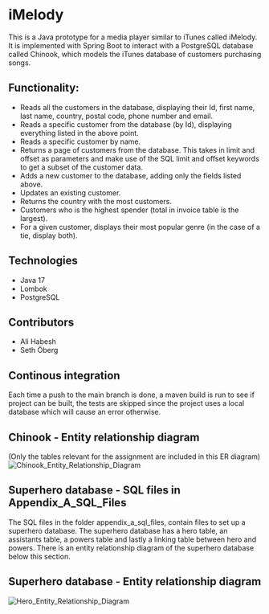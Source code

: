 # iMelody
This is a Java prototype for a media player similar to iTunes called iMelody. It is implemented with Spring Boot to interact with a PostgreSQL database called Chinook, which models the iTunes database of customers purchasing songs.

## Functionality: 

* Reads all the customers in the database, displaying their Id, first name, last name, country, postal code, phone number and email.
* Reads a specific customer from the database (by Id), displaying everything listed in the above point.
* Reads a specific customer by name.
* Returns a page of customers from the database. This takes in limit and offset as parameters and make use of the SQL limit and offset keywords to get a subset of         the customer data.
* Adds a new customer to the database, adding only the fields listed above.
* Updates an existing customer.
* Returns the country with the most customers.
* Customers who is the highest spender (total in invoice table is the largest).
* For a given customer, displays their most popular genre (in the case of a tie, display both).

## Technologies
* Java 17
* Lombok 
* PostgreSQL

## Contributors
* Ali Habesh
* Seth Öberg

## Continous integration
Each time a push to the main branch is done, a maven build is run to see if project can be built, the tests are skipped since the project uses a local database which will cause an error otherwise.

## Chinook - Entity relationship diagram 
(Only the tables relevant for the assignment are included in this ER diagram)
![Chinook_Entity_Relationship_Diagram](https://user-images.githubusercontent.com/48513637/220643708-1d32bdd5-4c53-4ba3-95af-0e3b72266c28.png)

## Superhero database - SQL files in Appendix_A_SQL_Files
The SQL files in the folder appendix_a_sql_files, contain files to set up a superhero database. The superhero database has a hero table, an assistants table, a powers table and lastly a linking table between hero and powers. 
There is an entity relationship diagram of the superhero database below this section.

## Superhero database - Entity relationship diagram 
![Hero_Entity_Relationship_Diagram](https://user-images.githubusercontent.com/48513637/220648171-f9b51b2f-ee93-4283-8c39-cb1c2af1dd21.png)

